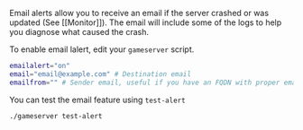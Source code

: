 Email alerts allow you to receive an email if the server crashed or was updated (See [[Monitor]]). The email will include some of the logs to help you diagnose what caused the crash.

To enable email lalert, edit your `gameserver` script. 

````bash
emailalert="on"
email="email@example.com" # Destination email
emailfrom="" # Sender email, useful if you have an FQDN with proper email settings
````

You can test the email feature using `test-alert`
````bash
./gameserver test-alert
````
